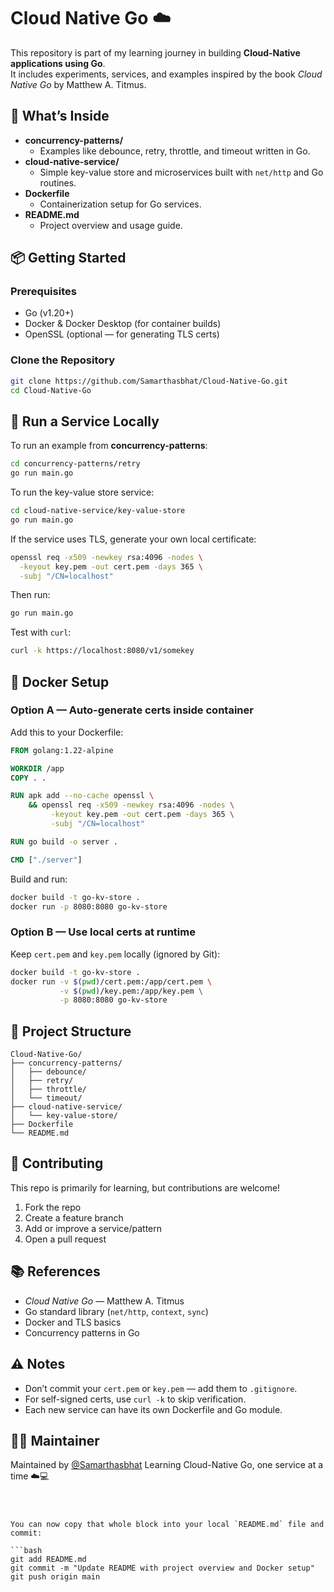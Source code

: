 
# Cloud Native Go ☁️

This repository is part of my learning journey in building **Cloud-Native applications using Go**.  
It includes experiments, services, and examples inspired by the book *Cloud Native Go* by Matthew A. Titmus.


## 🚀 What’s Inside

- **concurrency-patterns/**
  - Examples like debounce, retry, throttle, and timeout written in Go.
- **cloud-native-service/**
  - Simple key-value store and microservices built with `net/http` and Go routines.
- **Dockerfile**
  - Containerization setup for Go services.
- **README.md**
  - Project overview and usage guide.



## 📦 Getting Started

### Prerequisites

- Go (v1.20+)
- Docker & Docker Desktop (for container builds)
- OpenSSL (optional — for generating TLS certs)

### Clone the Repository

```bash
git clone https://github.com/Samarthasbhat/Cloud-Native-Go.git
cd Cloud-Native-Go
````



## 🧠 Run a Service Locally

To run an example from **concurrency-patterns**:

```bash
cd concurrency-patterns/retry
go run main.go
```

To run the key-value store service:

```bash
cd cloud-native-service/key-value-store
go run main.go
```

If the service uses TLS, generate your own local certificate:

```bash
openssl req -x509 -newkey rsa:4096 -nodes \
  -keyout key.pem -out cert.pem -days 365 \
  -subj "/CN=localhost"
```

Then run:

```bash
go run main.go
```

Test with `curl`:

```bash
curl -k https://localhost:8080/v1/somekey
```



## 🐳 Docker Setup

### Option A — Auto-generate certs inside container

Add this to your Dockerfile:

```dockerfile
FROM golang:1.22-alpine

WORKDIR /app
COPY . .

RUN apk add --no-cache openssl \
    && openssl req -x509 -newkey rsa:4096 -nodes \
         -keyout key.pem -out cert.pem -days 365 \
         -subj "/CN=localhost"

RUN go build -o server .

CMD ["./server"]
```

Build and run:

```bash
docker build -t go-kv-store .
docker run -p 8080:8080 go-kv-store
```

### Option B — Use local certs at runtime

Keep `cert.pem` and `key.pem` locally (ignored by Git):

```bash
docker build -t go-kv-store .
docker run -v $(pwd)/cert.pem:/app/cert.pem \
           -v $(pwd)/key.pem:/app/key.pem \
           -p 8080:8080 go-kv-store
```



## 🧭 Project Structure

```
Cloud-Native-Go/
├── concurrency-patterns/
│   ├── debounce/
│   ├── retry/
│   ├── throttle/
│   └── timeout/
├── cloud-native-service/
│   └── key-value-store/
├── Dockerfile
└── README.md
```



## 🤝 Contributing

This repo is primarily for learning, but contributions are welcome!

1. Fork the repo
2. Create a feature branch
3. Add or improve a service/pattern
4. Open a pull request


## 📚 References

* *Cloud Native Go* — Matthew A. Titmus
* Go standard library (`net/http`, `context`, `sync`)
* Docker and TLS basics
* Concurrency patterns in Go



## ⚠️ Notes

* Don’t commit your `cert.pem` or `key.pem` — add them to `.gitignore`.
* For self-signed certs, use `curl -k` to skip verification.
* Each new service can have its own Dockerfile and Go module.



## 👨‍💻 Maintainer

Maintained by [@Samarthasbhat](https://github.com/Samarthasbhat)
Learning Cloud-Native Go, one service at a time ☁️💻

````



You can now copy that whole block into your local `README.md` file and commit:

```bash
git add README.md
git commit -m "Update README with project overview and Docker setup"
git push origin main
````
